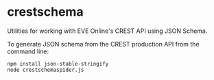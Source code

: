 # crestschema
Utilities for working with EVE Online's CREST API using JSON Schema.

To generate JSON schema from the CREST production API from the command line:

    npm install json-stable-stringify
    node crestschemaspider.js